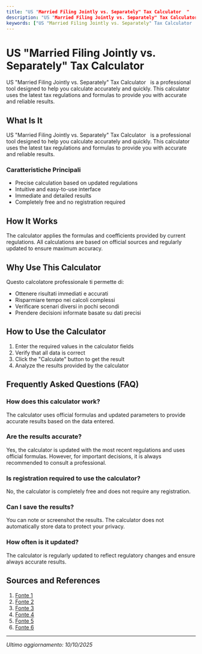 ```yaml
---
title: "US "Married Filing Jointly vs. Separately" Tax Calculator  "
description: "US "Married Filing Jointly vs. Separately" Tax Calculator   is a professional tool designed to help you calculate accurately and quickly. This calculator uses the latest tax regulations and formulas to provide you with accurate and reliable results."
keywords: ["US "Married Filing Jointly vs. Separately" Tax Calculator  ", "calcolatore", "calcolo online"]
---
```


# US "Married Filing Jointly vs. Separately" Tax Calculator  

US "Married Filing Jointly vs. Separately" Tax Calculator   is a professional tool designed to help you calculate accurately and quickly. This calculator uses the latest tax regulations and formulas to provide you with accurate and reliable results.

## What Is It

US "Married Filing Jointly vs. Separately" Tax Calculator   is a professional tool designed to help you calculate accurately and quickly. This calculator uses the latest tax regulations and formulas to provide you with accurate and reliable results.

### Caratteristiche Principali

- Precise calculation based on updated regulations
- Intuitive and easy-to-use interface
- Immediate and detailed results
- Completely free and no registration required

## How It Works

The calculator applies the formulas and coefficients provided by current regulations. All calculations are based on official sources and regularly updated to ensure maximum accuracy.

## Why Use This Calculator

Questo calcolatore professionale ti permette di:

- Ottenere risultati immediati e accurati
- Risparmiare tempo nei calcoli complessi
- Verificare scenari diversi in pochi secondi
- Prendere decisioni informate basate su dati precisi

## How to Use the Calculator

1. Enter the required values in the calculator fields
2. Verify that all data is correct
3. Click the "Calculate" button to get the result
4. Analyze the results provided by the calculator

## Frequently Asked Questions (FAQ)

### How does this calculator work?

The calculator uses official formulas and updated parameters to provide accurate results based on the data entered.

### Are the results accurate?

Yes, the calculator is updated with the most recent regulations and uses official formulas. However, for important decisions, it is always recommended to consult a professional.

### Is registration required to use the calculator?

No, the calculator is completely free and does not require any registration.

### Can I save the results?

You can note or screenshot the results. The calculator does not automatically store data to protect your privacy.

### How often is it updated?

The calculator is regularly updated to reflect regulatory changes and ensure always accurate results.

## Sources and References

1. [Fonte 1](https://smartasset.com/taxes/married-filing-jointly-vs-separately)
2. [Fonte 2](https://turbotax.intuit.com/tax-tips/marriage/should-you-and-your-spouse-file-taxes-jointly-or-separately/L7gyjnqyM)
3. [Fonte 3](https://turbotax.intuit.com/tax-tools/calculators/tax-bracket/)
4. [Fonte 4](https://www.fidelity.com/learning-center/smart-money/married-filing-jointly)
5. [Fonte 5](https://www.reddit.com/r/tax/comments/1jj98l4/married_filing_jointly_to_married_filing/)
6. [Fonte 6](https://www.hrblock.com/tax-center/filing/personal-tax-planning/married-filing-jointly-vs-separately/?srsltid=AfmBOopzhCCvuo2OTcHn9pCpSlVMuFoedb21Gndg3uNO0hP1qh_gVwjz)

---

*Ultimo aggiornamento: 10/10/2025*
